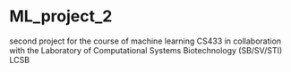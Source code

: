 # ML_project_2
second project for the course of machine learning CS433 in collaboration with the Laboratory of Computational Systems Biotechnology (SB/SV/STI) LCSB 
